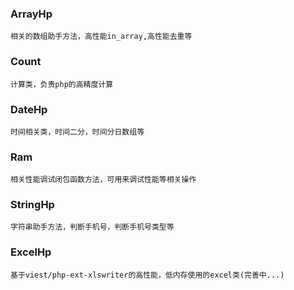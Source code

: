 ### ArrayHp
    相关的数组助手方法，高性能in_array,高性能去重等
### Count
    计算类，负责php的高精度计算
### DateHp
    时间相关类，时间二分，时间分日数组等
### Ram
    相关性能调试闭包函数方法，可用来调试性能等相关操作
### StringHp
    字符串助手方法，判断手机号，判断手机号类型等
### ExcelHp
    基于viest/php-ext-xlswriter的高性能，低内存使用的excel类(完善中...)
